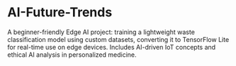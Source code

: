 # AI-Future-Trends
A beginner-friendly Edge AI project: training a lightweight waste classification model using custom datasets, converting it to TensorFlow Lite for real-time use on edge devices. Includes AI-driven IoT concepts and ethical AI analysis in personalized medicine.
